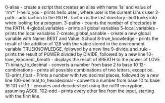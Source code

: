 0-alias - create a script that creates an alias with name 'ls' and value of 'rm*'
1-hello_you - prints hello user , where user is the current Linux user
2-path - add /action to the PATH . /action is the last directory shell looks into when looking for a program.
3-paths - counts the number of directories in the PATH.
4-global_variables - prints all global variables
5-local_variables - prints the local variables
7-create_global_variable - create a new global variable with Name: BEST and Value: School
8-true_knowledge - prints the result of the addition of 128 with the value stored in the environment variable TRUEKNOWLEDGE, followed by a new line
9-divide_and_rule - prints the result of POWER divided by DIVIDE, followed by a new line
10-love_exponent_breath - displays the result of BREATH to the power of LOVE
11-binary_to_decimal - converts a number from base 2 to base 10
12-combinations - prints all possible combinations of two letters, except oo.
13-print_float - Prints a number with two decimal places, followed by a new line
100-decimal_to_hexadecimal - converts a number from base 10 to base 16
101-rot13 - encodes and decodes text using the rot13 encryption, assuming ASCII.
102-odd - prints every other line from the input, starting with the first line.
